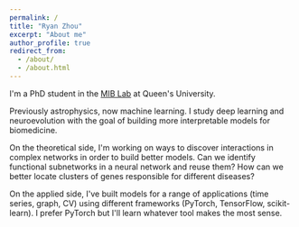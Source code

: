 ```yaml
---
permalink: /
title: "Ryan Zhou"
excerpt: "About me"
author_profile: true
redirect_from: 
  - /about/
  - /about.html
---
```


I'm a PhD student in the [MIB Lab](https://sites.google.com/site/tinghushomepage/) at Queen's University.

Previously astrophysics, now machine learning. I study deep learning and neuroevolution with the goal of building more interpretable models for biomedicine.

On the theoretical side, I'm working on ways to discover interactions in complex networks in order to build better models. Can we identify functional subnetworks in a neural network and reuse them? How can we better locate clusters of genes responsible for different diseases?

On the applied side, I've built models for a range of applications (time series, graph, CV) using different frameworks (PyTorch, TensorFlow, scikit-learn). I prefer PyTorch but I'll learn whatever tool makes the most sense.